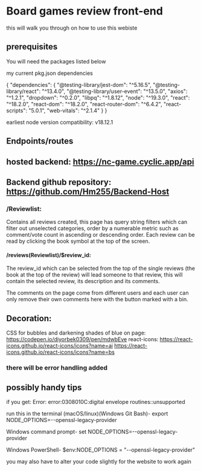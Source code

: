 # Board games review front-end

this will walk you through on how to use this webiste

## prerequisites

You will need the packages listed below

my current pkg.json dependencies

{
  "dependencies": {
    "@testing-library/jest-dom": "^5.16.5",
    "@testing-library/react": "^13.4.0",
    "@testing-library/user-event": "^13.5.0",
    "axios": "^1.2.1",
    "dropdown": "^0.2.0",
    "libpq": "^1.8.12",
    "node": "^19.3.0",
    "react": "^18.2.0",
    "react-dom": "^18.2.0",
    "react-router-dom": "^6.4.2",
    "react-scripts": "5.0.1",
    "web-vitals": "^2.1.4"
  }
}

earliest node version compatibility: v18.12.1
## Endpoints/routes 

## hosted backend: https://nc-game.cyclic.app/api
## Backend github repository: https://github.com/Hm255/Backend-Host

### /Reviewlist: 

Contains all reviews created, this page has query string filters which can filter out unselected categories, order by a numerable metric such as comment/vote count in ascending or descending order. Each review can be read by clicking the book symbol at the top of the screen. 

#### /reviews(Reviewlist)/$review_id:

The review_id which can be selected from the top of the single reviews (the book at the top of the review) will lead someone to that review, this will contain the selected review, its description and its comments.

The comments on the page come from different users and each user can only remove their own comments here with the button marked with a bin.

## Decoration:
CSS for bubbles and darkening shades of blue on page: https://codepen.io/diyorbek0309/pen/mdwbEve
react-icons: 
https://react-icons.github.io/react-icons/icons?name=ai
https://react-icons.github.io/react-icons/icons?name=bs

### there will be error handling added

## possibly handy tips

if you get: 
Error: error:0308010C:digital envelope routines::unsupported

run this in the terminal (macOS/linux)(Windows Git Bash)-
export NODE_OPTIONS=--openssl-legacy-provider

Windows command prompt-
set NODE_OPTIONS=--openssl-legacy-provider


Windows PowerShell-
$env:NODE_OPTIONS = "--openssl-legacy-provider"

you may also have to alter your code slightly for the website to work again